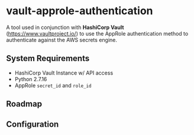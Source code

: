
# vault-approle-authentication
A tool used in conjunction with **HashiCorp Vault** (https://www.vaultproject.io/) to use the AppRole authentication method to authenticate against the AWS secrets engine.

## System Requirements

 - HashiCorp Vault Instance w/ API access
- Python 2.7.16
- AppRole `secret_id` and `role_id`
 
## Roadmap 

## Configuration
